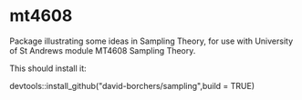 # mt4608
Package illustrating some ideas in Sampling Theory, for use with University of St Andrews module MT4608 Sampling Theory.

This should install it: 

devtools::install_github("david-borchers/sampling",build = TRUE)
